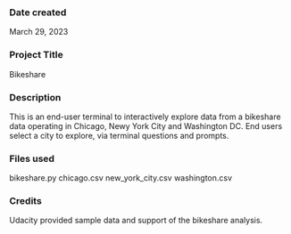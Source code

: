 ### Date created
March 29, 2023

### Project Title
Bikeshare

### Description
This is an end-user terminal to interactively explore data from a bikeshare data operating in Chicago, Newy York City and Washington DC. End users select a city to explore, via terminal questions and prompts.

### Files used
bikeshare.py
chicago.csv
new_york_city.csv
washington.csv

### Credits
Udacity provided sample data and support of the bikeshare analysis.

